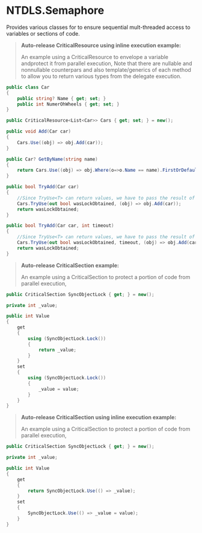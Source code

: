 # NTDLS.Semaphore
Provides various classes for to ensure sequential mult-threaded access to variables or sections of code.

>**Auto-release CriticalResource using inline execution example:**
>
>An example using a CriticalResource to envelope a variable andprotect it from parallel execution,
> Note that there are nullable and nonnullable counterpars and also template/generics of each method to
> allow you to return various types from the delegate execution.
```csharp
public class Car
{
	public string? Name { get; set; }
	public int NumerOhWheels { get; set; }
}

public CriticalResource<List<Car>> Cars { get; set; } = new();

public void Add(Car car)
{
	Cars.Use((obj) => obj.Add(car));
}

public Car? GetByName(string name)
{
	return Cars.Use((obj) => obj.Where(o=>o.Name == name).FirstOrDefault());
}

public bool TryAdd(Car car)
{
	//Since TryUse<T> can return values, we have to pass the result of the try out though a variable.
	Cars.TryUse(out bool wasLockObtained, (obj) => obj.Add(car));
	return wasLockObtained;
}

public bool TryAdd(Car car, int timeout)
{
	//Since TryUse<T> can return values, we have to pass the result of the try out though a variable.
	Cars.TryUse(out bool wasLockObtained, timeout, (obj) => obj.Add(car));
	return wasLockObtained;
}
```


>**Auto-release CriticalSection example:**
>
>An example using a CriticalSection to protect a portion of code from parallel execution,
```csharp
public CriticalSection SyncObjectLock { get; } = new();

private int _value;

public int Value
{
	get
	{
		using (SyncObjectLock.Lock())
		{
			return _value;
		}
	}
	set
	{
		using (SyncObjectLock.Lock())
		{
			_value = value;
		}
	}
}
```

>**Auto-release CriticalSection using inline execution example:**
>
>An example using a CriticalSection to protect a portion of code from parallel execution,
```csharp
public CriticalSection SyncObjectLock { get; } = new();

private int _value;

public int Value
{
	get
	{
		return SyncObjectLock.Use(() => _value);
	}
	set
	{
		SyncObjectLock.Use(() => _value = value);
	}
}
```

